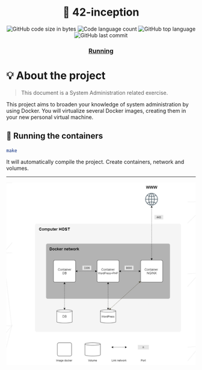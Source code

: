 <h1 align="center">
	👾  42-inception
</h1>

<p align="center">
	<img alt="GitHub code size in bytes" src="https://img.shields.io/github/languages/code-size/MVPee/42-inception?color=lightblue" />
	<img alt="Code language count" src="https://img.shields.io/github/languages/count/MVPee/42-inception?color=yellow" />
	<img alt="GitHub top language" src="https://img.shields.io/github/languages/top/MVPee/42-inception?color=blue" />
	<img alt="GitHub last commit" src="https://img.shields.io/github/last-commit/MVPee/42-inceptioncolor=green" />
</p>

<h3 align="center">
	<a href="#-running-the-containers">Running</a>
</h3>


# 💡 About the project
>This document is a System Administration related exercise.

This project aims to broaden your knowledge of system administration by using Docker.
You will virtualize several Docker images, creating them in your new personal virtual
machine.

## 🚀 Running the containers 

```bash
make
```
It will automatically compile the project. Create containers, network and volumes.

---

<p align="center">
	<img src="./.images/network.png" width="600">
</p>
